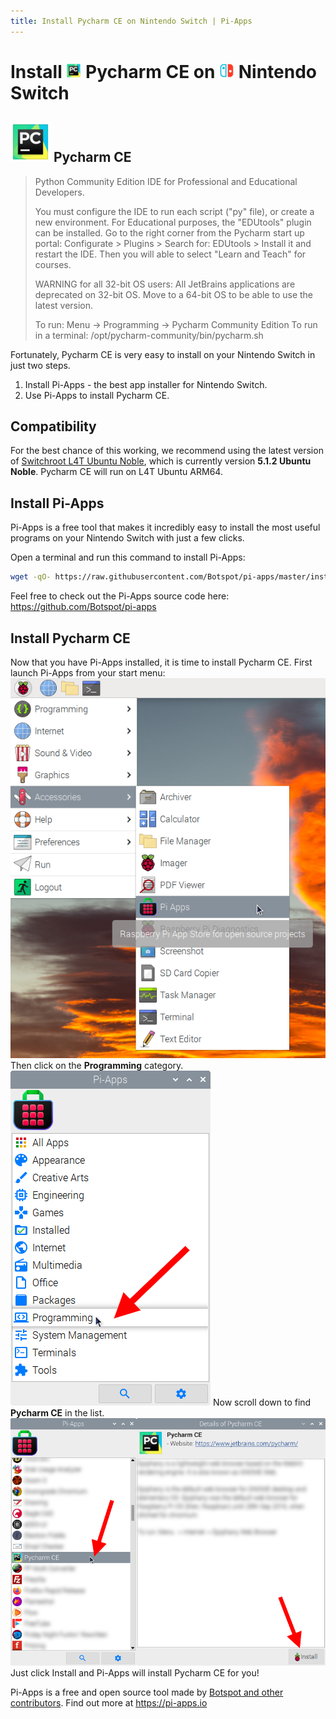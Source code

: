 ```yaml
---
title: Install Pycharm CE on Nintendo Switch | Pi-Apps
---
```

<div class="simple-install-content content">

# Install <img src="/img/app-icons/Pycharm CE/icon-64.png" height=24> Pycharm CE on <img src=/img/other-icons/switch-icon.svg height=24> Nintendo Switch

## <img src="/img/app-icons/Pycharm CE/icon-64.png"> Pycharm CE
> Python Community Edition IDE for Professional and Educational Developers.
> 
> You must configure the IDE to run each script ("py" file), or create a new environment.
> For Educational purposes, the "EDUtools" plugin can be installed. Go to the right corner from the Pycharm start up portal: Configurate > Plugins > Search for: EDUtools > Install it and restart the IDE. Then you will able to select "Learn and Teach" for courses.
> 
> WARNING for all 32-bit OS users: All JetBrains applications are deprecated on 32-bit OS. Move to a 64-bit OS to be able to use the latest version.
> 
> To run: Menu -> Programming -> Pycharm Community Edition
> To run in a terminal: /opt/pycharm-community/bin/pycharm.sh

Fortunately, Pycharm CE is very easy to install on your Nintendo Switch in just two steps.
1. Install Pi-Apps - the best app installer for Nintendo Switch.
2. Use Pi-Apps to install Pycharm CE.
</div>
<div class="simple-install-content content">

## Compatibility
For the best chance of this working, we recommend using the latest version of [Switchroot L4T Ubuntu Noble](https://wiki.switchroot.org/wiki/linux/l4t-ubuntu-noble-installation-guide), which is currently version **5.1.2 Ubuntu Noble**.
Pycharm CE will run on L4T Ubuntu ARM64.
</div>
<div class="simple-install-content content">

## Install Pi-Apps

Pi-Apps is a free tool that makes it incredibly easy to install the most useful programs on your Nintendo Switch with just a few clicks.

Open a terminal and run this command to install Pi-Apps:
```bash
wget -qO- https://raw.githubusercontent.com/Botspot/pi-apps/master/install | bash
```
Feel free to check out the Pi-Apps source code here: https://github.com/Botspot/pi-apps
</div>
<div class="simple-install-content content">

## Install Pycharm CE

Now that you have Pi-Apps installed, it is time to install Pycharm CE.
First launch Pi-Apps from your start menu:
<img src="/img/start-menu.png">
Then click on the <b>Programming</b> category.
<img src="/img/category-selections/Programming.png">
Now scroll down to find <b>Pycharm CE</b> in the list.
<img src="/img/app-icons/Pycharm CE/app-selection.png">
Just click Install and Pi-Apps will install Pycharm CE for you!
</div>
<div class="simple-install-content content">

Pi-Apps is a free and open source tool made by [Botspot and other contributors](/about/#contributors). Find out more at https://pi-apps.io
</div>

